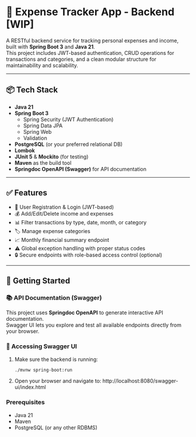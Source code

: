 

# 💸 Expense Tracker App - Backend [WIP]

A RESTful backend service for tracking personal expenses and income, built with **Spring Boot 3** and **Java 21**.  
This project includes JWT-based authentication, CRUD operations for transactions and categories, and a clean modular structure for maintainability and scalability.

---

## 📦 Tech Stack

- **Java 21**
- **Spring Boot 3**
  - Spring Security (JWT Authentication)
  - Spring Data JPA
  - Spring Web
  - Validation
- **PostgreSQL** (or your preferred relational DB)
- **Lombok**
- **JUnit 5** & **Mockito** (for testing)
- **Maven** as the build tool
- **Springdoc OpenAPI (Swagger)** for API documentation

---

## ✅ Features

- 🔐 User Registration & Login (JWT-based)
- 💰 Add/Edit/Delete income and expenses
- 📊 Filter transactions by type, date, month, or category
- 🏷️ Manage expense categories
- 📈 Monthly financial summary endpoint
- ⚠️ Global exception handling with proper status codes
- 🔒 Secure endpoints with role-based access control (optional)

---

## 🚀 Getting Started

### 📚 API Documentation (Swagger)

This project uses **Springdoc OpenAPI** to generate interactive API documentation.  
Swagger UI lets you explore and test all available endpoints directly from your browser.

### 🔹 Accessing Swagger UI

1. Make sure the backend is running:
   ```bash
   ./mvnw spring-boot:run
2. Open your browser and navigate to:
   http://localhost:8080/swagger-ui/index.html


### Prerequisites

- Java 21
- Maven
- PostgreSQL (or any other RDBMS)


